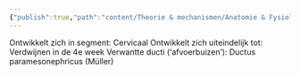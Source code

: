 ```yaml
---
{"publish":true,"path":"content/Theorie & mechanismen/Anatomie & Fysiologie/Pronephros.md","permalink":"/content/theorie-and-mechanismen/anatomie-and-fysiologie/pronephros/","title":"Pronephros","tags":["Anatomie","Embryologie"]}
---
```




Ontwikkelt zich in segment: Cervicaal
Ontwikkelt zich uiteindelijk tot: Verdwijnen in de 4e week
Verwantte ducti (‘afvoerbuizen’): Ductus paramesonephricus (Müller)